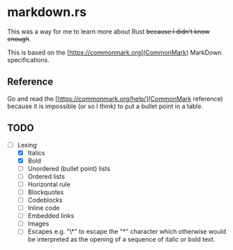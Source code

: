# markdown.rs

This was a way for me to learn more about Rust ~~because I didn't know enough~~.

This is based on the [https://commonmark.org](CommonMark) MarkDown specifications.

## Reference

Go and read the [https://commonmark.org/help/](CommonMark reference) because it is impossible (or so I think) to put a bullet point in a table.

## TODO

- [ ] Lexing
    - [x] Italics
    - [x] Bold
    - [ ] Unordered (bullet point) lists
    - [ ] Ordered lists
    - [ ] Horizontal rule
    - [ ] Blockquotes
    - [ ] Codeblocks
    - [ ] Inline code
    - [ ] Embedded links
    - [ ] Images
    - [ ] Escapes e.g. "\\\*" to escape the "\*" character which otherwise would be interpreted as the opening of a sequence of italic or bold text.